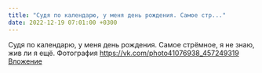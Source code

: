 ```yaml
---
title: "Судя по календарю, у меня день рождения. Самое стр..."
date: 2022-12-19 07:01:00 +0300
---
```


Судя по календарю, у меня день рождения. Самое стрёмное, я не знаю, жив ли я ещё.
Фотография
<a class="vk-attach" href="https://vk.com/photo41076938_457249319">https://vk.com/photo41076938_457249319</a>
<a class="vk-attach" href="https://vk.com/photo41076938_457249319">Вложение</a>
